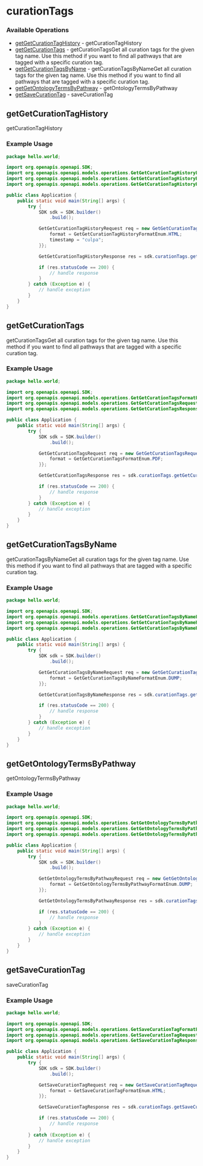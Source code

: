 # curationTags

### Available Operations

* [getGetCurationTagHistory](#getgetcurationtaghistory) - getCurationTagHistory
* [getGetCurationTags](#getgetcurationtags) - getCurationTagsGet all curation tags for the given tag name. Use this method if you want to find all pathways that are tagged with a specific curation tag.
* [getGetCurationTagsByName](#getgetcurationtagsbyname) - getCurationTagsByNameGet all curation tags for the given tag name. Use this method if you want to find all pathways that are tagged with a specific curation tag.
* [getGetOntologyTermsByPathway](#getgetontologytermsbypathway) - getOntologyTermsByPathway
* [getSaveCurationTag](#getsavecurationtag) - saveCurationTag

## getGetCurationTagHistory

getCurationTagHistory

### Example Usage

```java
package hello.world;

import org.openapis.openapi.SDK;
import org.openapis.openapi.models.operations.GetGetCurationTagHistoryFormatEnum;
import org.openapis.openapi.models.operations.GetGetCurationTagHistoryRequest;
import org.openapis.openapi.models.operations.GetGetCurationTagHistoryResponse;

public class Application {
    public static void main(String[] args) {
        try {
            SDK sdk = SDK.builder()
                .build();

            GetGetCurationTagHistoryRequest req = new GetGetCurationTagHistoryRequest("accusantium") {{
                format = GetGetCurationTagHistoryFormatEnum.HTML;
                timestamp = "culpa";
            }};            

            GetGetCurationTagHistoryResponse res = sdk.curationTags.getGetCurationTagHistory(req);

            if (res.statusCode == 200) {
                // handle response
            }
        } catch (Exception e) {
            // handle exception
        }
    }
}
```

## getGetCurationTags

getCurationTagsGet all curation tags for the given tag name. Use this method if you want to find all pathways that are tagged with a specific curation tag.

### Example Usage

```java
package hello.world;

import org.openapis.openapi.SDK;
import org.openapis.openapi.models.operations.GetGetCurationTagsFormatEnum;
import org.openapis.openapi.models.operations.GetGetCurationTagsRequest;
import org.openapis.openapi.models.operations.GetGetCurationTagsResponse;

public class Application {
    public static void main(String[] args) {
        try {
            SDK sdk = SDK.builder()
                .build();

            GetGetCurationTagsRequest req = new GetGetCurationTagsRequest("doloribus") {{
                format = GetGetCurationTagsFormatEnum.PDF;
            }};            

            GetGetCurationTagsResponse res = sdk.curationTags.getGetCurationTags(req);

            if (res.statusCode == 200) {
                // handle response
            }
        } catch (Exception e) {
            // handle exception
        }
    }
}
```

## getGetCurationTagsByName

getCurationTagsByNameGet all curation tags for the given tag name. Use this method if you want to find all pathways that are tagged with a specific curation tag.

### Example Usage

```java
package hello.world;

import org.openapis.openapi.SDK;
import org.openapis.openapi.models.operations.GetGetCurationTagsByNameFormatEnum;
import org.openapis.openapi.models.operations.GetGetCurationTagsByNameRequest;
import org.openapis.openapi.models.operations.GetGetCurationTagsByNameResponse;

public class Application {
    public static void main(String[] args) {
        try {
            SDK sdk = SDK.builder()
                .build();

            GetGetCurationTagsByNameRequest req = new GetGetCurationTagsByNameRequest("architecto") {{
                format = GetGetCurationTagsByNameFormatEnum.DUMP;
            }};            

            GetGetCurationTagsByNameResponse res = sdk.curationTags.getGetCurationTagsByName(req);

            if (res.statusCode == 200) {
                // handle response
            }
        } catch (Exception e) {
            // handle exception
        }
    }
}
```

## getGetOntologyTermsByPathway

getOntologyTermsByPathway

### Example Usage

```java
package hello.world;

import org.openapis.openapi.SDK;
import org.openapis.openapi.models.operations.GetGetOntologyTermsByPathwayFormatEnum;
import org.openapis.openapi.models.operations.GetGetOntologyTermsByPathwayRequest;
import org.openapis.openapi.models.operations.GetGetOntologyTermsByPathwayResponse;

public class Application {
    public static void main(String[] args) {
        try {
            SDK sdk = SDK.builder()
                .build();

            GetGetOntologyTermsByPathwayRequest req = new GetGetOntologyTermsByPathwayRequest("dolorem") {{
                format = GetGetOntologyTermsByPathwayFormatEnum.DUMP;
            }};            

            GetGetOntologyTermsByPathwayResponse res = sdk.curationTags.getGetOntologyTermsByPathway(req);

            if (res.statusCode == 200) {
                // handle response
            }
        } catch (Exception e) {
            // handle exception
        }
    }
}
```

## getSaveCurationTag

saveCurationTag

### Example Usage

```java
package hello.world;

import org.openapis.openapi.SDK;
import org.openapis.openapi.models.operations.GetSaveCurationTagFormatEnum;
import org.openapis.openapi.models.operations.GetSaveCurationTagRequest;
import org.openapis.openapi.models.operations.GetSaveCurationTagResponse;

public class Application {
    public static void main(String[] args) {
        try {
            SDK sdk = SDK.builder()
                .build();

            GetSaveCurationTagRequest req = new GetSaveCurationTagRequest("consequuntur", "repellat", 653108L, "occaecati", "numquam", "commodi") {{
                format = GetSaveCurationTagFormatEnum.HTML;
            }};            

            GetSaveCurationTagResponse res = sdk.curationTags.getSaveCurationTag(req);

            if (res.statusCode == 200) {
                // handle response
            }
        } catch (Exception e) {
            // handle exception
        }
    }
}
```
